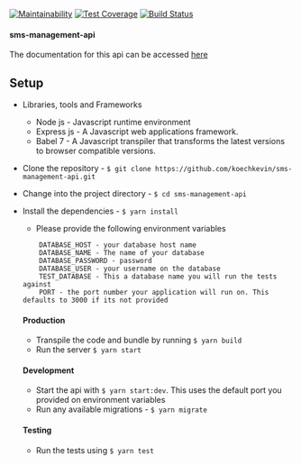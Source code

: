 [![Maintainability](https://api.codeclimate.com/v1/badges/6403406123b488233b81/maintainability)](https://codeclimate.com/github/koechkevin/sms-management-api/maintainability)
[![Test Coverage](https://api.codeclimate.com/v1/badges/6403406123b488233b81/test_coverage)](https://codeclimate.com/github/koechkevin/sms-management-api/test_coverage)
[![Build Status](https://travis-ci.org/koechkevin/sms-management-api.svg?branch=master)](https://travis-ci.org/koechkevin/sms-management-api)
#### sms-management-api

The documentation for this api can be accessed [here](https://manage-sms.herokuapp.com/docs/#/)

## Setup
 - Libraries, tools and Frameworks
    - Node js - Javascript runtime environment
    - Express js - A Javascript web applications framework.
    - Babel 7 - A Javascript transpiler that transforms the latest versions to browser compatible versions.
- Clone the repository - `$ git clone https://github.com/koechkevin/sms-management-api.git` 
- Change into the project directory - `$ cd sms-management-api`
- Install the dependencies - `$ yarn install`
    - Please provide the following environment variables
    
    ```
        DATABASE_HOST - your database host name
        DATABASE_NAME - The name of your database
        DATABASE_PASSWORD - password
        DATABASE_USER - your username on the database
        TEST_DATABASE - This a database name you will run the tests against
        PORT - the port number your application will run on. This defaults to 3000 if its not provided
    ```
    
  #### Production
    - Transpile the code and bundle by running `$ yarn build`
    - Run the server `$ yarn start`

  #### Development
     - Start the api with `$ yarn start:dev`. This uses the default port you provided on environment variables
     - Run any available migrations - `$ yarn migrate`
     
  #### Testing
    - Run the tests using `$ yarn test`
